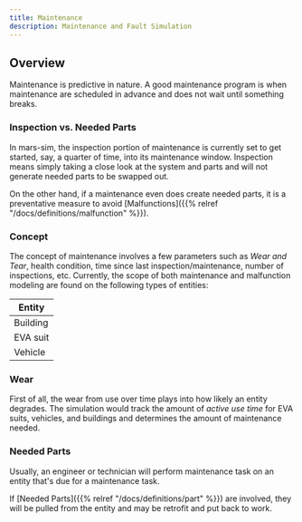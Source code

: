 ```yaml
---
title: Maintenance
description: Maintenance and Fault Simulation
---
```


## Overview

Maintenance is predictive in nature. A good maintenance program is when maintenance are scheduled in advance and 
does not wait until something breaks. 

### Inspection vs. Needed Parts
In mars-sim, the inspection portion of maintenance is currently set to get started, say, a quarter of time, into its maintenance window. Inspection means simply taking a close look at the system and parts and will not generate needed parts to be swapped out. 

On the other hand, if a maintenance even does create needed parts, it is a preventative measure to avoid [Malfunctions]({{% relref "/docs/definitions/malfunction" %}}).

### Concept
The concept of maintenance involves a few parameters such as *Wear and Tear*, health condition, time since last inspection/maintenance, number of inspections, etc. Currently, the scope of both maintenance and malfunction modeling are found on the following types of entities: 
 
| Entity|
| --- |
| Building |
| EVA suit |
| Vehicle |

### Wear
First of all, the wear from use over time plays into how likely an entity degrades. The simulation would track the amount of *active use time* for EVA suits, vehicles, and buildings and determines the amount of maintenance needed.

### Needed Parts 
Usually, an engineer or technician will perform maintenance task on an entity that's due for a maintenance task.

If [Needed Parts]({{% relref "/docs/definitions/part" %}}) are involved, they will be pulled from the entity and may be retrofit and put back to work. 
